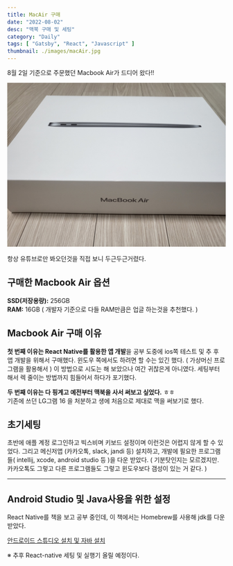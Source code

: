 ```yaml
---
title: MacAir 구매
date: "2022-08-02"
desc: "맥북 구매 및 세팅"
category: "Daily"
tags: [ "Gatsby", "React", "Javascript" ]
thumbnail: ./images/macAir.jpg
---
```


8월 2일 기준으로 주문했던 Macbook Air가 드디어 왔다!!

![MacbookAirBox](./images/macBox.jpeg)

항상 유튜브로만 봐오던것을 직접 보니 두근두근거렸다.

## 구매한 Macbook Air 옵션

**SSD(저장용량):** 256GB  
**RAM:** 16GB ( 개발자 기준으로 다들 RAM만큼은 업글 하는것을 추천했다. )

## Macbook Air 구매 이유

**첫 번째 이유는 React Native를 활용한 앱 개발**을 공부 도중에 ios쪽 테스트 및 추 후 앱 개발을 위해서 구매했다.
윈도우 쪽에서도 하려면 할 수는 있긴 했다. ( 가상머신 프로그램을 활용해서 )
이 방법으로 시도는 해 보았으나 여간 귀찮은게 아니였다. 세팅부터 해서 렉 줄이는 방법까지 힘들어서 하다가 포기했다.  

**두 번째 이유는 다 핑계고 예전부터 맥북을 사서 써보고 싶었다.** ㅎㅎ  
기존에 쓰던 LG그램 16 을 처분하고 생에 처음으로 제대로 맥을 써보기로 했다.

## 초기세팅
초반에 애플 계정 로그인하고 빅스비며 키보드 설정이며 이런것은 어렵지 않게 할 수 있었다.
그리고 메신저앱 (카카오톡, slack, jandi 등) 설치하고, 개발에 필요한 프로그램들( intellij, xcode, android studio 등 )을 다운 받았다.
( 기분탓인지는 모르겠지만. 카카오톡도 그렇고 다른 프로그램들도 그렇고 윈도우보다 갬성이 있는 거 같다. )

---

## Android Studio 및 Java사용을 위한 설정

React Native를 책을 보고 공부 중인데, 이 책에서는 Homebrew를 사용해 jdk를 다운 받았다.

[안드로이드 스튜디오 설치 및 자바 설치](/blog/development/Programming-language/Java/androidStudioSetting/)

※ 추후 React-native 세팅 및 실행기 올릴 예정이다.

